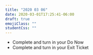 ```yaml
---
title: "2020 03 06"
date: 2020-03-01T17:25:41-06:00
draft: true
emojiClass: ""
studentCss: ""
---
```


- Complete and turn in your Do Now
- Complete and turn in your Exit Ticket